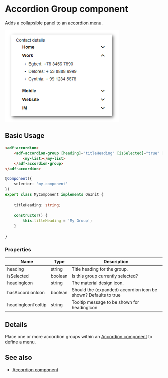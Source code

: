 # Accordion Group component

Adds a collapsible panel to an [accordion menu](accordion.component.md).

![Accordion menu screenshot](docassets/images/accordion-menu.png)

## Basic Usage

```html
<adf-accordion>
    <adf-accordion-group [heading]="titleHeading" [isSelected]="true" [headingIcon]="'assignment'" [headingIconTooltip]="'Group Tooltip'">
        <my-list></my-list>
    </adf-accordion-group>
</adf-accordion>
```

```ts
@Component({
    selector: 'my-component'
})
export class MyComponent implements OnInit {

    titleHeading: string;

    constructor() {
        this.titleHeading = 'My Group';
    }

}
```

### Properties

| Name | Type | Description |
| ---- | ---- | ----------- |
| heading | string | Title heading for the group. |
| isSelected | boolean | Is this group currently selected? |
| headingIcon | string | The material design icon. |
| hasAccordionIcon | boolean | Should the (expanded) accordion icon be shown? Defaults to true |
| headingIconTooltip | string | Tooltip message to be shown for headingIcon |

## Details

Place one or more accordion groups within an [Accordion component](accordion.component.md) to define a menu. 

## See also

-   [Accordion component](accordion.component.md)
